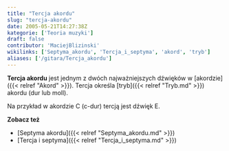 ```yaml
---
title: "Tercja akordu"
slug: "tercja-akordu"
date: 2005-05-21T14:27:38Z
kategorie: ['Teoria muzyki']
draft: false
contributor: 'MaciejBlizinski'
wikilinks: ['Septyma_akordu', 'Tercja_i_septyma', 'akord', 'tryb']
aliases: ['/gitara/Tercja_akordu']
---
```

**Tercja akordu** jest jednym z dwóch najważniejszych dźwięków w
[akordzie]({{< relref "Akord" >}}). Tercja określa [tryb]({{< relref "Tryb.md" >}})
akordu (dur lub moll).

Na przykład w akordzie C (c-dur) tercją jest dźwięk E.

**Zobacz też**

  - [Septyma akordu]({{< relref "Septyma_akordu.md" >}})
  - [Tercja i septyma]({{< relref "Tercja_i_septyma.md" >}})

